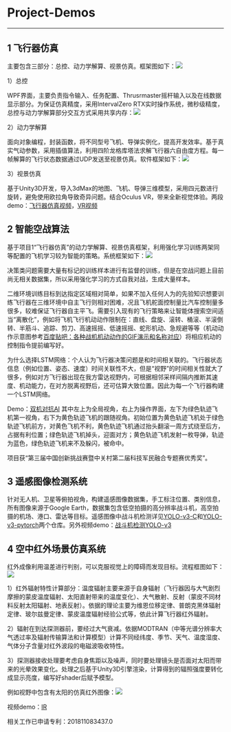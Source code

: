 # Project-Demos
---
## 1 飞行器仿真
主要包含三部分：总控、动力学解算、视景仿真。框架图如下：![](https://i.imgur.com/VIbEVhn.png)

1）总控

WPF界面，主要负责指令输入、任务配置、Thrusrmaster摇杆输入以及在线数据显示部分。为保证仿真精度，采用IntervalZero RTX实时操作系统，微秒级精度，总控与动力学解算部分交互方式采用共享内存：![](https://i.imgur.com/Kbon2oX.png)


2）动力学解算

面向对象编程，封装函数，将不同型号飞机、导弹实例化，提高开发效率。基于真实气动参数，采用插值算法，利用四阶龙格库塔法求解飞行器六自由度方程。每一帧解算的飞行状态数据通过UDP发送至视景仿真。软件框架如下：![](https://i.imgur.com/jS3mfs5.png)

3）视景仿真

基于Unity3D开发，导入3dMax的地图、飞机、导弹三维模型，采用四元数进行旋转，避免使用欧拉角导致奇异问题。结合Oculus VR，带来全新视觉体验。两段demo：[飞行器仿真视频](https://github.com/L-F-F-F/Demos/blob/master/AirSIM/Aircraft.mp4)，[VR视频](https://github.com/L-F-F-F/Demos/blob/master/AirSIM/VR.mp4)


## 2 智能空战算法
基于项目1“飞行器仿真”的动力学解算、视景仿真框架，利用强化学习训练两架同等配置的飞机学习较为智能的策略。系统框架如下：![](https://i.imgur.com/BkVOPua.png)

决策类问题需要大量有标记的训练样本进行有监督的训练，但是在空战问题上目前尚无相关数据集，所以采用强化学习的方式自我对战，生成大量样本。

二维环境训练目标到达指定区域相对简单，如果不加入任何人为的先验知识想要训练飞行器在三维环境中自主飞行则相对困难，况且飞机舵面控制量比汽车控制量多很多，较难保证飞行器自主平飞。需要引入现有的飞行策略来让智能体搜索空间适当“离散化”，例如将飞机飞行机动动作限制在：直线、盘旋、滚转、桶滚、半滚倒转、半筋斗、追踪、剪刀、高速摇摇、低速摇摇、蛇形机动、急规避等等（机动动作示意图参考[百度贴吧：各种战机机动动作的GIF演示和名称对应](https://tieba.baidu.com/p/3402437738?red_tag=1027734739)）将相应机动的控制指令提前编写好。

为什么选择LSTM网络：个人认为飞行器决策问题是和时间相关联的。飞行器状态信息（例如位置、姿态、速度）时间关联性不大，但是“视野”的时间相关性就大了很多，例如对方飞行器出现在我方雷达视野内，可根据相邻采样间隔内推断其速度、机动能力，在对方脱离视野后，还可估算大致位置。因此为每一个飞行器构建一个LSTM网络。 

Demo：[双机对抗AI](https://github.com/L-F-F-F/Demos/blob/master/AirAI/AI.mp4)
其中左上为全局视角，右上为操作界面，左下为绿色轨迹飞机第一视角，右下为黄色轨迹飞机的跟随视角。初始位置为黄色轨迹飞机处于绿色轨迹飞机前方，对黄色飞机不利，黄色轨迹飞机通过抬头翻滚一周方式绕至后方，占据有利位置；绿色轨迹飞机掉头，迎面对方；黄色轨迹飞机发射一枚导弹，轨迹为蓝色，绿色轨迹飞机来不及躲闪，被命中。

项目获“第三届中国创新挑战赛暨中关村第二届科技军民融合专题赛优秀奖”。

## 3 遥感图像检测系统
针对无人机、卫星等俯拍视角，构建遥感图像数据集，手工标注位置、类别信息，所有图像来源于Google Earth，数据集包含低空拍摄的高分辨率战斗机，高空拍摄的机场、港口、雷达等目标。遥感图像中战斗机检测详见[YOLO-v3-C](https://github.com/L-F-F-F/yolo-v3-darknet)和[YOLO-v3-pytorch](https://github.com/L-F-F-F/yolo-v3-pytorch)两个仓库。另外视频demo：[战斗机检测YOLO-v3](https://github.com/L-F-F-F/Demos/blob/master/Detection/aircraftDetection.mp4)

## 4 空中红外场景仿真系统
红外成像利用温差进行判别，可以克服视觉上的障碍而发现目标。流程框图如下：![](https://i.imgur.com/4QTwvwZ.png)

1）红外辐射特性计算部分：温度辐射主要来源于自身辐射（飞行器因与大气剧烈摩擦的蒙皮温度辐射、太阳直射带来的温度变化）、大气散射、反射（蒙皮不同材料反射太阳辐射、地表反射）。依据的理论主要为维恩位移定律、普朗克黑体辐射定律、玻尔兹曼定律、蒙皮温度辐射经验公式等，依此计算飞行器红外辐射。

2）辐射在到达探测器前，要经过大气衰减。依据MODTRAN（中等光谱分辨率大气透过率及辐射传输算法和计算模型）计算不同经纬度、季节、天气、温度湿度、气体分子含量对红外波段的电磁波吸收特性。

3）探测器接收处理要考虑自身焦距以及噪声，同时要处理镜头是否面对太阳而带来的光晕效果变化。处理之后基于Unity3D引擎渲染，计算得到的辐照强度要转化成显示亮度，编写好shader后赋予模型。

例如视野中包含有太阳的仿真红外图像：![](https://i.imgur.com/3NSoZ7M.png)

视频demo：[IR](https://github.com/L-F-F-F/Demos/blob/master/IRSim/IR.mp4)

相关工作已申请专利：201811083437.0
